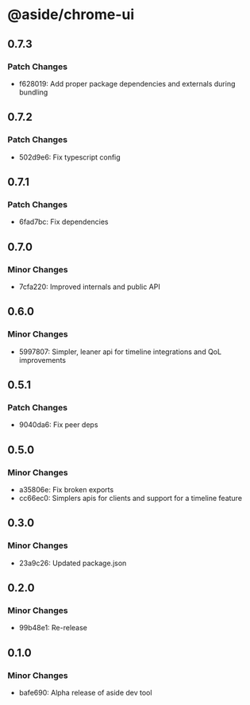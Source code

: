 # @aside/chrome-ui

## 0.7.3

### Patch Changes

- f628019: Add proper package dependencies and externals during bundling

## 0.7.2

### Patch Changes

- 502d9e6: Fix typescript config

## 0.7.1

### Patch Changes

- 6fad7bc: Fix dependencies

## 0.7.0

### Minor Changes

- 7cfa220: Improved internals and public API

## 0.6.0

### Minor Changes

- 5997807: Simpler, leaner api for timeline integrations and QoL improvements

## 0.5.1

### Patch Changes

- 9040da6: Fix peer deps

## 0.5.0

### Minor Changes

- a35806e: Fix broken exports
- cc66ec0: Simplers apis for clients and support for a timeline feature

## 0.3.0

### Minor Changes

- 23a9c26: Updated package.json

## 0.2.0

### Minor Changes

- 99b48e1: Re-release

## 0.1.0

### Minor Changes

- bafe690: Alpha release of aside dev tool
